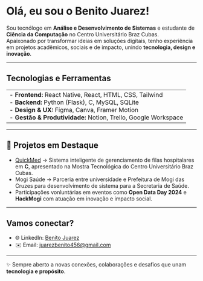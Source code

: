 #  Olá, eu sou o Benito Juarez!

Sou tecnólogo em **Análise e Desenvolvimento de Sistemas** e estudante de **Ciência da Computação** no Centro Universitário Braz Cubas.  
Apaixonado por transformar ideias em soluções digitais, tenho experiência em projetos acadêmicos, sociais e de impacto, unindo **tecnologia, design e inovação**.

---

## Tecnologias e Ferramentas

<table>
  <tr>
    <td>
      - <b>Frontend:</b> React Native, React, HTML, CSS, Tailwind  <br>
      - <b>Backend:</b> Python (Flask), C, MySQL, SQLite  <br>
      - <b>Design & UX:</b> Figma, Canva, Framer Motion  <br>
      - <b>Gestão & Produtividade:</b> Notion, Trello, Google Workspace  <br>
    </td>
  </tr>
</table>

---

## 📌 Projetos em Destaque

- [QuickMed]() → Sistema inteligente de gerenciamento de filas hospitalares em **C**, apresentado na Mostra Tecnológica do Centro Universitário Braz Cubas.  
- Mogi Saúde → Parceria entre universidade e Prefeitura de Mogi das Cruzes para desenvolvimento de sistema para a Secretaria de Saúde.  
- Participações vonluntárias em eventos como **Open Data Day 2024** e **HackMogi** com atuação em inovação e impacto social.  

---

##  Vamos conectar?

- 🌐 LinkedIn: [Benito Juarez](www.linkedin.com/in/benito-juarez-025a61322)  
- ✉️ Email: juarezbenito456@gmail.com  

---

✨ Sempre aberto a novas conexões, colaborações e desafios que unam **tecnologia e propósito**.
